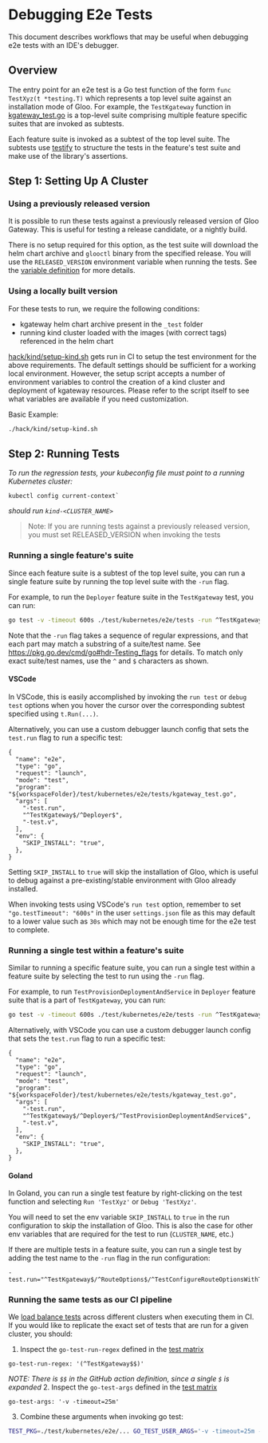 # Debugging E2e Tests

This document describes workflows that may be useful when debugging e2e tests with an IDE's debugger.

## Overview

The entry point for an e2e test is a Go test function of the form `func TestXyz(t *testing.T)` which represents a top level suite against an installation mode of Gloo. For example, the `TestKgateway` function in [kgateway_test.go](/test/kubernetes/e2e/tests/kgateway_test.go) is a top-level suite comprising multiple feature specific suites that are invoked as subtests.

Each feature suite is invoked as a subtest of the top level suite. The subtests use [testify](https://github.com/stretchr/testify) to structure the tests in the feature's test suite and make use of the library's assertions.

## Step 1: Setting Up A Cluster
### Using a previously released version
It is possible to run these tests against a previously released version of Gloo Gateway. This is useful for testing a release candidate, or a nightly build.

There is no setup required for this option, as the test suite will download the helm chart archive and `glooctl` binary from the specified release. You will use the `RELEASED_VERSION` environment variable when running the tests. See the [variable definition](/test/testutils/env.go) for more details.

### Using a locally built version
For these tests to run, we require the following conditions:
- kgateway helm chart archive present in the `_test` folder
- running kind cluster loaded with the images (with correct tags) referenced in the helm chart

[hack/kind/setup-kind.sh](/hack/kind/setup-kind.sh) gets run in CI to setup the test environment for the above requirements.
The default settings should be sufficient for a working local environment.
However, the setup script accepts a number of environment variables to control the creation of a kind cluster and deployment of kgateway resources.
Please refer to the script itself to see what variables are available if you need customization.

Basic Example:
```bash
./hack/kind/setup-kind.sh
```

## Step 2: Running Tests
_To run the regression tests, your kubeconfig file must point to a running Kubernetes cluster:_
```
kubectl config current-context`
```
_should run `kind-<CLUSTER_NAME>`_

> Note: If you are running tests against a previously released version, you must set RELEASED_VERSION when invoking the tests

### Running a single feature's suite

Since each feature suite is a subtest of the top level suite, you can run a single feature suite by running the top level suite with the `-run` flag.

For example, to run the `Deployer` feature suite in the `TestKgateway` test, you can run:
```bash
go test -v -timeout 600s ./test/kubernetes/e2e/tests -run ^TestKgateway$/^Deployer$
```
Note that the `-run` flag takes a sequence of regular expressions, and that each part may match a substring of a suite/test name. See https://pkg.go.dev/cmd/go#hdr-Testing_flags for details. To match only exact suite/test names, use the `^` and `$` characters as shown.

#### VSCode

In VSCode, this is easily accomplished by invoking the `run test` or `debug test` options when you hover the cursor over the corresponding subtest specified using `t.Run(...)`.

Alternatively, you can use a custom debugger launch config that sets the `test.run` flag to run a specific test:
```
{
  "name": "e2e",
  "type": "go",
  "request": "launch",
  "mode": "test",
  "program": "${workspaceFolder}/test/kubernetes/e2e/tests/kgateway_test.go",
  "args": [
    "-test.run",
    "^TestKgateway$/^Deployer$",
    "-test.v",
  ],
  "env": {
    "SKIP_INSTALL": "true",
  },
}
```

Setting `SKIP_INSTALL` to `true` will skip the installation of Gloo, which is useful to debug against a pre-existing/stable environment with Gloo already installed.

When invoking tests using VSCode's `run test` option, remember to set `"go.testTimeout": "600s"` in the user `settings.json` file as this may default to a lower value such as `30s` which may not be enough time for the e2e test to complete.

### Running a single test within a feature's suite

Similar to running a specific feature suite, you can run a single test within a feature suite by selecting the test to run using the `-run` flag.

For example, to run `TestProvisionDeploymentAndService` in `Deployer` feature suite that is a part of `TestKgateway`, you can run:
```bash
go test -v -timeout 600s ./test/kubernetes/e2e/tests -run ^TestKgateway$/^Deployer$/^TestProvisionDeploymentAndService$
```

Alternatively, with VSCode you can use a custom debugger launch config that sets the `test.run` flag to run a specific test:
```
{
  "name": "e2e",
  "type": "go",
  "request": "launch",
  "mode": "test",
  "program": "${workspaceFolder}/test/kubernetes/e2e/tests/kgateway_test.go",
  "args": [
    "-test.run",
    "^TestKgateway$/^Deployer$/^TestProvisionDeploymentAndService$",
    "-test.v",
  ],
  "env": {
    "SKIP_INSTALL": "true",
  },
}
```

#### Goland

In Goland, you can run a single test feature by right-clicking on the test function and selecting `Run 'TestXyz'` or
`Debug 'TestXyz'`.

You will need to set the env variable `SKIP_INSTALL` to `true` in the run configuration to skip the installation of Gloo. This
is also the case for other env variables that are required for the test to run (`CLUSTER_NAME`, etc.)

If there are multiple tests in a feature suite, you can run a single test by adding the test name to the `-run` flag in the run configuration:

```
-test.run="^TestKgateway$/^RouteOptions$/^TestConfigureRouteOptionsWithTargetRef$"
```


### Running the same tests as our CI pipeline
We [load balance tests](./load_balancing_tests.md) across different clusters when executing them in CI. If you would like to replicate the exact set of tests that are run for a given cluster, you should:
1. Inspect the `go-test-run-regex` defined in the [test matrix](/.github/workflows/pr-kubernetes-tests.yaml)
```
go-test-run-regex: '(^TestKgateway$$)'
```
_NOTE: There is `$$` in the GitHub action definition, since a single `$` is expanded_
2. Inspect the `go-test-args` defined in the [test matrix](/.github/workflows/pr-kubernetes-tests.yaml)
```
go-test-args: '-v -timeout=25m'
```
3. Combine these arguments when invoking go test:
```bash
TEST_PKG=./test/kubernetes/e2e/... GO_TEST_USER_ARGS='-v -timeout=25m -run \(^TestKgateway$$/\)' make go-test
```